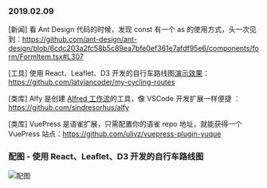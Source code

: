 ### 2019.02.09

[新闻] 看 Ant Design 代码的时候，发现 const 有一个 as 的使用方式，头一次见到：<https://github.com/ant-design/ant-design/blob/6cdc203a2fc58b5c89ea7bfe0ef361e7afdf95e6/components/form/FormItem.tsx#L307> 

[工具] 使用 React、Leaflet、D3 开发的自行车路线图[演示效果](https://my-cycling-routes.netlify.com/)：<https://github.com/latviancoder/my-cycling-routes>

[类库] Alfy 是创建 [Alfred 工作流](https://www.alfredapp.com/workflows/)的工具，像 VSCode 开发扩展一样便捷 ：<https://github.com/sindresorhus/alfy>

[类库] VuePress 是语雀扩展，只需配置你的语雀 repo 地址，就能获得一个 VuePress 站点：<https://github.com/ulivz/vuepress-plugin-yuque>

### 配图 - 使用 React、Leaflet、D3 开发的自行车路线图 
![配图](http://ww1.sinaimg.cn/large/62bfa70bly1fzzx6whlfpj21dq0tg12b.jpg)
